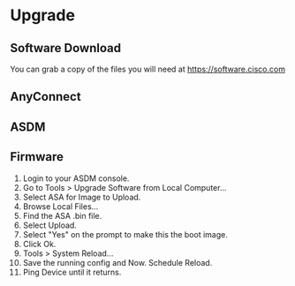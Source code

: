 <!-- TITLE: Upgrade Via ASDM -->
<!-- SUBTITLE: A quick summary of Upgrade Via Asdm -->

# Upgrade

## Software Download

You can grab a copy of the files you will need at https://software.cisco.com

## AnyConnect

## ASDM

## Firmware

1. Login to your ASDM console.
2. Go to Tools > Upgrade Software from Local Computer...
3. Select ASA for Image to Upload.
4. Browse Local Files... 
5. Find the ASA .bin file.
6. Select Upload.
7. Select "Yes" on the prompt to make this the boot image.
8. Click Ok.
9. Tools > System Reload...
10. Save the running config and Now. Schedule Reload.
11. Ping Device until it returns.
